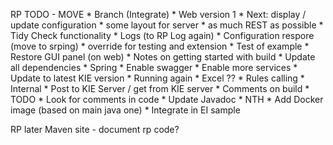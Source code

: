 RP TODO - MOVE
	* Branch (Integrate)
    * Web version 1
		* Next: display / update configuration
		* some layout for server
		* as much REST as possible
	* Tidy Check functionality
		* Logs (to RP Log again)
        * Configuration respore (move to srping)
            * override for testing and extension
		* Test of example
		* Restore GUI panel (on web)
	* Notes on getting started with build
	* Update all dependencies
	* Spring
		* Enable swagger
		* Enable more services
	* Update to latest KIE version
		* Running again
	* Excel ??
    * Rules calling
        * Internal
        * Post to KIE Server / get from KIE server
	* Comments on build
	* TODO 
		* Look for comments in code
		* Update Javadoc
	* NTH
		* Add Docker image (based on main java one)
		* Integrate in EI sample
		

RP later
Maven site - document rp code?